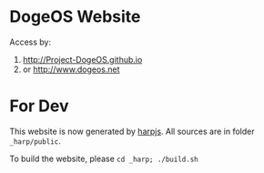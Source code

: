 DogeOS Website
========================

Access by:

1. <http://Project-DogeOS.github.io>
2. or <http://www.dogeos.net>

For Dev
========================

This website is now generated by [harpjs](http://harpjs.com/). All sources are in folder `_harp/public`.

To build the website, please `cd _harp; ./build.sh`
